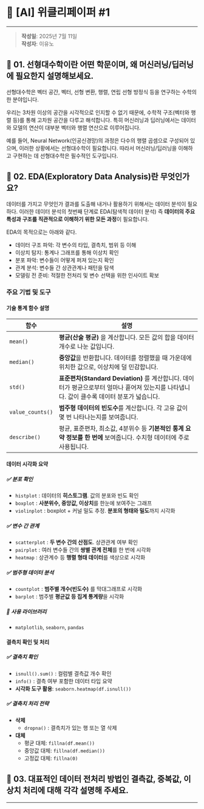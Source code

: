 # 📘 [AI] 위클리페이퍼 #1
---
> **작성일**: 2025년 7월 11일  
> **작성자**: 이유노 
## 🔹 01. 선형대수학이란 어떤 학문이며, 왜 머신러닝/딥러닝에 필요한지 설명해보세요.
선형대수학은 벡터 공간, 벡터, 선형 변환, 행렬, 연립 선형 방정식 등을 연구하는 수학의 한 분야입니다.

우리는 3차원 이상의 공간을 시각적으로 인지할 수 없기 때문에, 수학적 구조(벡터와 행렬 등)를 통해 고차원 공간을 다루고 해석합니다.
특히 머신러닝과 딥러닝에서는 데이터와 모델의 연산이 대부분 벡터와 행렬 연산으로 이루어집니다.

예를 들어, Neural Network(인공신경망)의 과정은 다수의 행렬 곱셈으로 구성되어 있으며, 이러한 상황에서는 선형대수학이 필요합니다.
따라서 머신러닝/딥러닝을 이해하고 구현하는 데 선형대수학은 필수적인 도구입니다.

## 🔹 02. EDA(Exploratory Data Analysis)란 무엇인가요?
데이터를 가지고 무엇인가 결과를 도출해 내거나 활용하기 위해서는 데이터 분석이 필요하다.
이러한 데이터 분석의 첫번째 단계로 EDA(탐색적 데이터 분석) 즉 **데이터의 주요 특성과 구조를 직관적으로 이해하기 위한 모든 과정**이 필요합니다.

EDA의 목적으로는 아래와 같다.
- 데이터 구조 파악: 각 변수의 타입, 결측치, 범위 등 이해
- 이상치 탐지: 통계나 그래프를 통해 이상치 확인
- 분포 파악: 변수들이 어떻게 퍼져 있는지 확인
- 관계 분석: 변수들 간 상관관계나 패턴을 탐색
- 모델링 전 준비: 적절한 전처리 및 변수 선택을 위한 인사이트 확보

### 주요 기법 및 도구
#### 기술 통계 함수 설명
| 함수 | 설명 |
|------|------|
| `mean()` | **평균(산술 평균)** 을 계산합니다. 모든 값의 합을 데이터 개수로 나눈 값입니다. |
| `median()` | **중앙값**을 반환합니다. 데이터를 정렬했을 때 가운데에 위치한 값으로, 이상치에 덜 민감합니다. |
| `std()` | **표준편차(Standard Deviation)** 를 계산합니다. 데이터가 평균으로부터 얼마나 흩어져 있는지를 나타냅니다. 값이 클수록 데이터 분포가 넓습니다. |
| `value_counts()` | **범주형 데이터의 빈도수**를 계산합니다. 각 고유 값이 몇 번 나타나는지를 보여줍니다. |
| `describe()` | 평균, 표준편차, 최소값, 4분위수 등 **기본적인 통계 요약 정보를 한 번에** 보여줍니다. 수치형 데이터에 주로 사용됩니다. |

#### 데이터 시각화 요약

##### ✅ 분포 확인
- `histplot` : 데이터의 **히스토그램**. 값의 분포와 빈도 확인
- `boxplot` : **사분위수, 중앙값, 이상치**를 한눈에 보여주는 그래프
- `violinplot` : boxplot + 커널 밀도 추정. **분포의 형태와 밀도**까지 시각화

##### ✅ 변수 간 관계
- `scatterplot` : **두 변수 간의 산점도**. 상관관계 여부 확인
- `pairplot` : 여러 변수들 간의 **쌍별 관계 전체**를 한 번에 시각화
- `heatmap` : 상관계수 등 **행렬 형태 데이터**를 색상으로 시각화

##### ✅ 범주형 데이터 분석
- `countplot` : **범주별 개수(빈도수)** 를 막대그래프로 시각화
- `barplot` : 범주별 **평균값 등 집계 통계량**을 시각화

##### 🔧 사용 라이브러리
- `matplotlib`, `seaborn`, `pandas`

#### 결측치 확인 및 처리

##### ✅ 결측치 확인
- `isnull().sum()` : 컬럼별 결측값 개수 확인
- `info()` : 결측 여부 포함한 데이터 타입 요약
- **시각화 도구 활용**: `seaborn.heatmap(df.isnull())`

##### ✅ 결측치 처리 전략
- **삭제**
  - `dropna()` : 결측치가 있는 행 또는 열 삭제
- **대체**
  - 평균 대체: `fillna(df.mean())`
  - 중앙값 대체: `fillna(df.median())`
  - 고정값 대체: `fillna(0)`

## 🔹 03. 대표적인 데이터 전처리 방법인 결측값, 중복값, 이상치 처리에 대해 각각 설명해 주세요.

---
